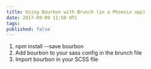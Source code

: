 ```yaml
---
title: Using Bourbon with Brunch (in a Phoenix app)
date: 2017-09-09 11:59 UTC
tags:
published: false
---
```


1. npm install --save bourbon
2. Add bourbon to your sass config in the brunch file
3. Import bourbon in your SCSS file
